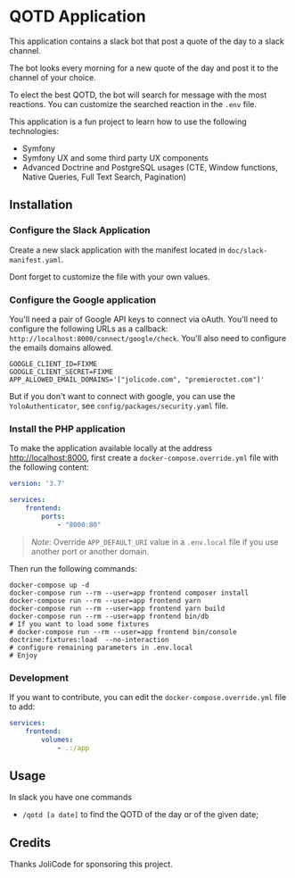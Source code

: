 # QOTD Application

This application contains a slack bot that post a quote of the day to a slack
channel.

The bot looks every morning for a new quote of the day and post it to the
channel of your choice.

To elect the best QOTD, the bot will search for message with the most reactions.
You can customize the searched reaction in the `.env` file.

This application is a fun project to learn how to use the following technologies:

* Symfony
* Symfony UX and some third party UX components
* Advanced Doctrine and PostgreSQL usages (CTE, Window functions, Native
  Queries, Full Text Search, Pagination)

## Installation

### Configure the Slack Application

Create a new slack application with the manifest located in
`doc/slack-manifest.yaml`.

Dont forget to customize the file with your own values.

### Configure the Google application

You'll need a pair of Google API keys to connect via oAuth. You'll need to
configure the following URLs as a callback:
`http://localhost:8000/connect/google/check`. You'll also need to configure the
emails domains allowed.

```
GOOGLE_CLIENT_ID=FIXME
GOOGLE_CLIENT_SECRET=FIXME
APP_ALLOWED_EMAIL_DOMAINS='["jolicode.com", "premieroctet.com"]'
```

But if you don't want to connect with google, you can use the
`YoloAuthenticator`, see `config/packages/security.yaml` file.

### Install the PHP application

To make the application available locally at the address
[http://localhost:8000](http://localhost:8000), first create a
`docker-compose.override.yml` file with the following content:

```yaml
version: '3.7'

services:
    frontend:
        ports:
            - "8000:80"
```

>*Note*: Override `APP_DEFAULT_URI` value in a `.env.local` file if you use
>another port or another domain.

Then run the following commands:

    docker-compose up -d
    docker-compose run --rm --user=app frontend composer install
    docker-compose run --rm --user=app frontend yarn
    docker-compose run --rm --user=app frontend yarn build
    docker-compose run --rm --user=app frontend bin/db
    # If you want to load some fixtures
    # docker-compose run --rm --user=app frontend bin/console doctrine:fixtures:load  --no-interaction
    # configure remaining parameters in .env.local
    # Enjoy

### Development

If you want to contribute, you can edit the `docker-compose.override.yml` file to add:

```yaml
services:
    frontend:
        volumes:
            - .:/app
```

## Usage

In slack you have one commands

* `/qotd [a date]` to find the QOTD of the day or of the given date;

## Credits

Thanks JoliCode for sponsoring this project.

